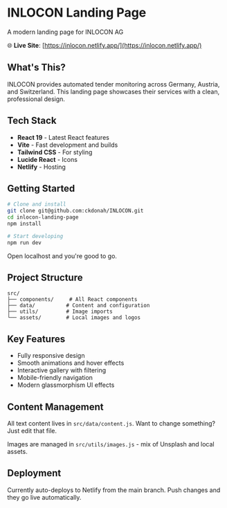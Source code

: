 # INLOCON Landing Page

A modern landing page for INLOCON AG 

🌐 **Live Site**: [https://inlocon.netlify.app/](https://inlocon.netlify.app/)

## What's This?

INLOCON provides automated tender monitoring across Germany, Austria, and Switzerland. This landing page showcases their services with a clean, professional design.

## Tech Stack

- **React 19** - Latest React features
- **Vite** - Fast development and builds  
- **Tailwind CSS** - For styling
- **Lucide React** - Icons
- **Netlify** - Hosting

## Getting Started

```bash
# Clone and install
git clone git@github.com:ckdonah/INLOCON.git
cd inlocon-landing-page
npm install

# Start developing
npm run dev
```

Open localhost and you're good to go.

## Project Structure

```
src/
├── components/     # All React components
├── data/          # Content and configuration
├── utils/         # Image imports
└── assets/        # Local images and logos
```

## Key Features

- Fully responsive design
- Smooth animations and hover effects
- Interactive gallery with filtering
- Mobile-friendly navigation
- Modern glassmorphism UI effects


## Content Management

All text content lives in `src/data/content.js`. Want to change something? Just edit that file.

Images are managed in `src/utils/images.js` - mix of Unsplash and local assets.

## Deployment

Currently auto-deploys to Netlify from the main branch. Push changes and they go live automatically.

